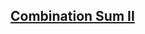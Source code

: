 ## <a href="https://www.codingninjas.com/codestudio/problems/combination-sum-ii_1112622?source=youtube&campaign=Recursion_Fraz&utm_source=youtube&utm_medium=affiliate&utm_campaign=Recursion_Fraz&leftPanelTab=0">Combination Sum II</a>